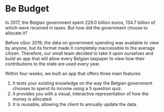 # Be Budget

In 2017, the Belgian government spent 229.0 billion euros, 134.7 billion of which were received in taxes. But how did the government choose to allocate it?

Before oSoc 2019, the data on government spending was available to view by anyone, but its format made it completely inaccessible to the average citizen. Therefore, our small team decided to take it upon ourselves and build an app that will allow every Belgian taxpayer to view how their contributions to the state are used every year.

Within four weeks, we built an app that offers three main features:

1. It tests your existing knowledge on the way the Belgian government chooses to spend its income using a 5 question quiz. 
2. It provides you with a visual, interactive representation of how the money is allocated.
3. It is reusable, allowing the client to annually update the data.
